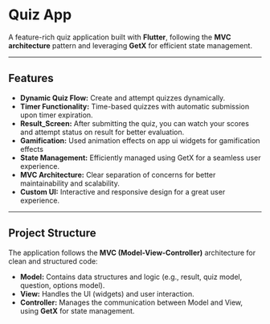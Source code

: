 # Quiz App

A feature-rich quiz application built with **Flutter**, following the **MVC architecture** pattern and leveraging **GetX** for efficient state management.

---

## Features

- **Dynamic Quiz Flow:** Create and attempt quizzes dynamically.
- **Timer Functionality:** Time-based quizzes with automatic submission upon timer expiration.
- **Result_Screen:** After submitting the quiz, you can watch your scores and attempt status on result for better evaluation.
- **Gamification:** Used animation effects on app ui widgets for gamification effects 
- **State Management:** Efficiently managed using GetX for a seamless user experience.
- **MVC Architecture:** Clear separation of concerns for better maintainability and scalability.
- **Custom UI:** Interactive and responsive design for a great user experience.

---

## Project Structure

The application follows the **MVC (Model-View-Controller)** architecture for clean and structured code:
- **Model:** Contains data structures and logic (e.g., result, quiz model, question, options model).
- **View:** Handles the UI (widgets) and user interaction.
- **Controller:** Manages the communication between Model and View, using **GetX** for state management.


